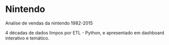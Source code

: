 # Nintendo
Analise de vendas da nintendo 1982-2015

4 décadas de dados limpos por ETL - Python, e apresentado em dashboard interativo e temático.
